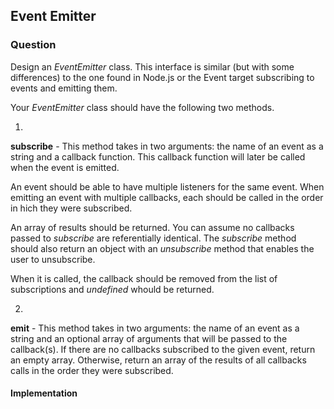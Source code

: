 ## Event Emitter

### Question

Design an *EventEmitter* class. This interface is similar (but with some differences) to the one found in Node.js or the Event target subscribing to events and emitting them.

Your *EventEmitter* class should have the following two methods.

1.

**subscribe** - This method takes in two arguments: the name of an event as a string and a callback function. This callback function will later be called when the event is emitted.

An event should be able to have multiple listeners for the same event. When emitting an event with multiple callbacks, each should be called in the order in hich they were subscribed.

An array of results should be returned. You can assume no callbacks passed to *subscribe* are referentially identical. The *subscribe* method should also return an object with an *unsubscribe* method that enables the user to unsubscribe.

When it is called, the callback should be removed from the list of subscriptions and *undefined* whould be returned.

2. 

**emit** - This method takes in two arguments: the name of an event as a string and an optional array of arguments that will be passed to the callback(s). If there are no callbacks subscribed to the given event, return an empty array.
Otherwise, return an array of the results of all callbacks calls in the order they were subscribed.

#### Implementation